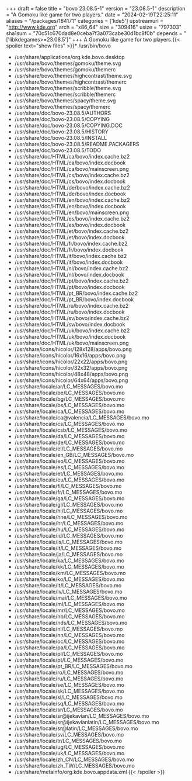 +++
draft = false
title = "bovo 23.08.5-1"
version = "23.08.5-1"
description = "A Gomoku like game for two players."
date = "2024-02-19T22:25:11"
aliases = "/packages/184171"
categories = ['kde5']
upstreamurl = "http://www.kde.org"
arch = "x86_64"
size = "309416"
usize = "797303"
sha1sum = "70c51c670dad8e0ceba7f3a073cabe30d1bc8f0b"
depends = "['libkdegames>=23.08.5']"
+++
A Gomoku like game for two players.{{< spoiler text="show files" >}}* /usr/bin/bovo
* /usr/share/applications/org.kde.bovo.desktop
* /usr/share/bovo/themes/gomoku/theme.svg
* /usr/share/bovo/themes/gomoku/themerc
* /usr/share/bovo/themes/highcontrast/theme.svg
* /usr/share/bovo/themes/highcontrast/themerc
* /usr/share/bovo/themes/scribble/theme.svg
* /usr/share/bovo/themes/scribble/themerc
* /usr/share/bovo/themes/spacy/theme.svg
* /usr/share/bovo/themes/spacy/themerc
* /usr/share/doc/bovo-23.08.5/AUTHORS
* /usr/share/doc/bovo-23.08.5/COPYING
* /usr/share/doc/bovo-23.08.5/COPYING.DOC
* /usr/share/doc/bovo-23.08.5/HISTORY
* /usr/share/doc/bovo-23.08.5/INSTALL
* /usr/share/doc/bovo-23.08.5/README.PACKAGERS
* /usr/share/doc/bovo-23.08.5/TODO
* /usr/share/doc/HTML/ca/bovo/index.cache.bz2
* /usr/share/doc/HTML/ca/bovo/index.docbook
* /usr/share/doc/HTML/ca/bovo/mainscreen.png
* /usr/share/doc/HTML/cs/bovo/index.cache.bz2
* /usr/share/doc/HTML/cs/bovo/index.docbook
* /usr/share/doc/HTML/de/bovo/index.cache.bz2
* /usr/share/doc/HTML/de/bovo/index.docbook
* /usr/share/doc/HTML/en/bovo/index.cache.bz2
* /usr/share/doc/HTML/en/bovo/index.docbook
* /usr/share/doc/HTML/en/bovo/mainscreen.png
* /usr/share/doc/HTML/es/bovo/index.cache.bz2
* /usr/share/doc/HTML/es/bovo/index.docbook
* /usr/share/doc/HTML/et/bovo/index.cache.bz2
* /usr/share/doc/HTML/et/bovo/index.docbook
* /usr/share/doc/HTML/fr/bovo/index.cache.bz2
* /usr/share/doc/HTML/fr/bovo/index.docbook
* /usr/share/doc/HTML/it/bovo/index.cache.bz2
* /usr/share/doc/HTML/it/bovo/index.docbook
* /usr/share/doc/HTML/nl/bovo/index.cache.bz2
* /usr/share/doc/HTML/nl/bovo/index.docbook
* /usr/share/doc/HTML/pt/bovo/index.cache.bz2
* /usr/share/doc/HTML/pt/bovo/index.docbook
* /usr/share/doc/HTML/pt_BR/bovo/index.cache.bz2
* /usr/share/doc/HTML/pt_BR/bovo/index.docbook
* /usr/share/doc/HTML/ru/bovo/index.cache.bz2
* /usr/share/doc/HTML/ru/bovo/index.docbook
* /usr/share/doc/HTML/sv/bovo/index.cache.bz2
* /usr/share/doc/HTML/sv/bovo/index.docbook
* /usr/share/doc/HTML/uk/bovo/index.cache.bz2
* /usr/share/doc/HTML/uk/bovo/index.docbook
* /usr/share/doc/HTML/uk/bovo/mainscreen.png
* /usr/share/icons/hicolor/128x128/apps/bovo.png
* /usr/share/icons/hicolor/16x16/apps/bovo.png
* /usr/share/icons/hicolor/22x22/apps/bovo.png
* /usr/share/icons/hicolor/32x32/apps/bovo.png
* /usr/share/icons/hicolor/48x48/apps/bovo.png
* /usr/share/icons/hicolor/64x64/apps/bovo.png
* /usr/share/locale/ar/LC_MESSAGES/bovo.mo
* /usr/share/locale/be/LC_MESSAGES/bovo.mo
* /usr/share/locale/bg/LC_MESSAGES/bovo.mo
* /usr/share/locale/bs/LC_MESSAGES/bovo.mo
* /usr/share/locale/ca/LC_MESSAGES/bovo.mo
* /usr/share/locale/ca@valencia/LC_MESSAGES/bovo.mo
* /usr/share/locale/cs/LC_MESSAGES/bovo.mo
* /usr/share/locale/csb/LC_MESSAGES/bovo.mo
* /usr/share/locale/da/LC_MESSAGES/bovo.mo
* /usr/share/locale/de/LC_MESSAGES/bovo.mo
* /usr/share/locale/el/LC_MESSAGES/bovo.mo
* /usr/share/locale/en_GB/LC_MESSAGES/bovo.mo
* /usr/share/locale/eo/LC_MESSAGES/bovo.mo
* /usr/share/locale/es/LC_MESSAGES/bovo.mo
* /usr/share/locale/et/LC_MESSAGES/bovo.mo
* /usr/share/locale/eu/LC_MESSAGES/bovo.mo
* /usr/share/locale/fi/LC_MESSAGES/bovo.mo
* /usr/share/locale/fr/LC_MESSAGES/bovo.mo
* /usr/share/locale/ga/LC_MESSAGES/bovo.mo
* /usr/share/locale/gl/LC_MESSAGES/bovo.mo
* /usr/share/locale/hi/LC_MESSAGES/bovo.mo
* /usr/share/locale/hne/LC_MESSAGES/bovo.mo
* /usr/share/locale/hr/LC_MESSAGES/bovo.mo
* /usr/share/locale/hu/LC_MESSAGES/bovo.mo
* /usr/share/locale/id/LC_MESSAGES/bovo.mo
* /usr/share/locale/is/LC_MESSAGES/bovo.mo
* /usr/share/locale/it/LC_MESSAGES/bovo.mo
* /usr/share/locale/ja/LC_MESSAGES/bovo.mo
* /usr/share/locale/ka/LC_MESSAGES/bovo.mo
* /usr/share/locale/kk/LC_MESSAGES/bovo.mo
* /usr/share/locale/km/LC_MESSAGES/bovo.mo
* /usr/share/locale/ko/LC_MESSAGES/bovo.mo
* /usr/share/locale/lt/LC_MESSAGES/bovo.mo
* /usr/share/locale/lv/LC_MESSAGES/bovo.mo
* /usr/share/locale/mai/LC_MESSAGES/bovo.mo
* /usr/share/locale/ml/LC_MESSAGES/bovo.mo
* /usr/share/locale/mr/LC_MESSAGES/bovo.mo
* /usr/share/locale/nb/LC_MESSAGES/bovo.mo
* /usr/share/locale/nds/LC_MESSAGES/bovo.mo
* /usr/share/locale/nl/LC_MESSAGES/bovo.mo
* /usr/share/locale/nn/LC_MESSAGES/bovo.mo
* /usr/share/locale/oc/LC_MESSAGES/bovo.mo
* /usr/share/locale/pa/LC_MESSAGES/bovo.mo
* /usr/share/locale/pl/LC_MESSAGES/bovo.mo
* /usr/share/locale/pt/LC_MESSAGES/bovo.mo
* /usr/share/locale/pt_BR/LC_MESSAGES/bovo.mo
* /usr/share/locale/ro/LC_MESSAGES/bovo.mo
* /usr/share/locale/ru/LC_MESSAGES/bovo.mo
* /usr/share/locale/se/LC_MESSAGES/bovo.mo
* /usr/share/locale/sk/LC_MESSAGES/bovo.mo
* /usr/share/locale/sl/LC_MESSAGES/bovo.mo
* /usr/share/locale/sq/LC_MESSAGES/bovo.mo
* /usr/share/locale/sr/LC_MESSAGES/bovo.mo
* /usr/share/locale/sr@ijekavian/LC_MESSAGES/bovo.mo
* /usr/share/locale/sr@ijekavianlatin/LC_MESSAGES/bovo.mo
* /usr/share/locale/sr@latin/LC_MESSAGES/bovo.mo
* /usr/share/locale/sv/LC_MESSAGES/bovo.mo
* /usr/share/locale/tr/LC_MESSAGES/bovo.mo
* /usr/share/locale/ug/LC_MESSAGES/bovo.mo
* /usr/share/locale/uk/LC_MESSAGES/bovo.mo
* /usr/share/locale/zh_CN/LC_MESSAGES/bovo.mo
* /usr/share/locale/zh_TW/LC_MESSAGES/bovo.mo
* /usr/share/metainfo/org.kde.bovo.appdata.xml
{{< /spoiler >}}